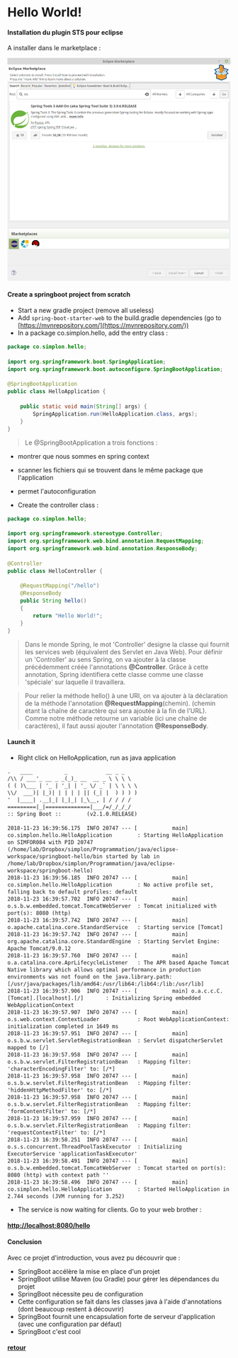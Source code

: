 # Hello World!

#### Installation du plugin STS pour eclipse

A installer dans le marketplace :

![STS dans le marketplace](img/install-sts.png)

#### Create a springboot project from scratch

- Start a new gradle project (remove all useless)
- Add ```spring-boot-starter-web``` to the build.gradle dependencies (go to [https://mvnrepository.com/](https://mvnrepository.com/))
- In a package co.simplon.hello, add the entry class :

```java
package co.simplon.hello;

import org.springframework.boot.SpringApplication;
import org.springframework.boot.autoconfigure.SpringBootApplication;

@SpringBootApplication
public class HelloApplication {

	public static void main(String[] args) {
		SpringApplication.run(HelloApplication.class, args);
	}
}
```

> Le @SpringBootApplication a trois fonctions :
- montrer que nous sommes en spring context
- scanner les fichiers qui se trouvent dans le même package que l'application
- permet l'autoconfiguration

- Create the controller class :

```java
package co.simplon.hello;

import org.springframework.stereotype.Controller;
import org.springframework.web.bind.annotation.RequestMapping;
import org.springframework.web.bind.annotation.ResponseBody;

@Controller
public class HelloController {

	@RequestMapping("/hello")
	@ResponseBody
	public String hello()
	{
		return "Hello World!";
	}
}
```

> Dans le monde Spring, le mot 'Controller' designe la classe qui fournit les services web (équivalent des Servlet en Java Web).
Pour définir un 'Controller' au sens Spring, on va ajouter à la classe précédemment créée l'annotations **@Controller**.
Grâce à cette annotation, Spring identifiera cette classe comme une classe 'spéciale' sur laquelle il travaillera.

> Pour relier la méthode hello() à une URI, on va ajouter à la déclaration de la méthode l'annotation **@RequestMapping**(chemin). (chemin étant la chaîne de caractère qui sera ajoutée à la fin de l'URL).
Comme notre méthode retourne un variable (ici une chaîne de caractères), il faut aussi ajouter l'annotation **@ResponseBody**.

#### Launch it

- Right click on HelloApplication, run as java application

```
.   ____          _            __ _ _
/\\ / ___'_ __ _ _(_)_ __  __ _ \ \ \ \
( ( )\___ | '_ | '_| | '_ \/ _` | \ \ \ \
\\/  ___)| |_)| | | | | || (_| |  ) ) ) )
'  |____| .__|_| |_|_| |_\__, | / / / /
=========|_|==============|___/=/_/_/_/
:: Spring Boot ::        (v2.1.0.RELEASE)

2018-11-23 16:39:56.175  INFO 20747 --- [           main] co.simplon.hello.HelloApplication        : Starting HelloApplication on SIMFOR084 with PID 20747 (/home/lab/Dropbox/simplon/Programmation/java/eclipse-workspace/springboot-hello/bin started by lab in /home/lab/Dropbox/simplon/Programmation/java/eclipse-workspace/springboot-hello)
2018-11-23 16:39:56.185  INFO 20747 --- [           main] co.simplon.hello.HelloApplication        : No active profile set, falling back to default profiles: default
2018-11-23 16:39:57.702  INFO 20747 --- [           main] o.s.b.w.embedded.tomcat.TomcatWebServer  : Tomcat initialized with port(s): 8080 (http)
2018-11-23 16:39:57.742  INFO 20747 --- [           main] o.apache.catalina.core.StandardService   : Starting service [Tomcat]
2018-11-23 16:39:57.742  INFO 20747 --- [           main] org.apache.catalina.core.StandardEngine  : Starting Servlet Engine: Apache Tomcat/9.0.12
2018-11-23 16:39:57.760  INFO 20747 --- [           main] o.a.catalina.core.AprLifecycleListener   : The APR based Apache Tomcat Native library which allows optimal performance in production environments was not found on the java.library.path: [/usr/java/packages/lib/amd64:/usr/lib64:/lib64:/lib:/usr/lib]
2018-11-23 16:39:57.906  INFO 20747 --- [           main] o.a.c.c.C.[Tomcat].[localhost].[/]       : Initializing Spring embedded WebApplicationContext
2018-11-23 16:39:57.907  INFO 20747 --- [           main] o.s.web.context.ContextLoader            : Root WebApplicationContext: initialization completed in 1649 ms
2018-11-23 16:39:57.951  INFO 20747 --- [           main] o.s.b.w.servlet.ServletRegistrationBean  : Servlet dispatcherServlet mapped to [/]
2018-11-23 16:39:57.958  INFO 20747 --- [           main] o.s.b.w.servlet.FilterRegistrationBean   : Mapping filter: 'characterEncodingFilter' to: [/*]
2018-11-23 16:39:57.958  INFO 20747 --- [           main] o.s.b.w.servlet.FilterRegistrationBean   : Mapping filter: 'hiddenHttpMethodFilter' to: [/*]
2018-11-23 16:39:57.958  INFO 20747 --- [           main] o.s.b.w.servlet.FilterRegistrationBean   : Mapping filter: 'formContentFilter' to: [/*]
2018-11-23 16:39:57.959  INFO 20747 --- [           main] o.s.b.w.servlet.FilterRegistrationBean   : Mapping filter: 'requestContextFilter' to: [/*]
2018-11-23 16:39:58.251  INFO 20747 --- [           main] o.s.s.concurrent.ThreadPoolTaskExecutor  : Initializing ExecutorService 'applicationTaskExecutor'
2018-11-23 16:39:58.491  INFO 20747 --- [           main] o.s.b.w.embedded.tomcat.TomcatWebServer  : Tomcat started on port(s): 8080 (http) with context path ''
2018-11-23 16:39:58.496  INFO 20747 --- [           main] co.simplon.hello.HelloApplication        : Started HelloApplication in 2.744 seconds (JVM running for 3.252)
```

- The service is now waiting for clients. Go to your web brother :   

#### [http://localhost:8080/hello](http://localhost:8080/hello)

#### Conclusion
Avec ce projet d'introduction, vous avez pu découvrir que :

- SpringBoot accélère la mise en place d'un projet
- SpringBoot utilise Maven (ou Gradle) pour gérer les dépendances du projet
- SpringBoot nécessite peu de configuration
- Cette configuration se fait dans les classes java à l'aide d'annotations (dont beaucoup restent à découvrir)
- SpringBoot fournit une encapsulation forte de serveur d'application (avec une configuration par défaut)
- SpringBoot c'est cool

#### [retour](td.md)
